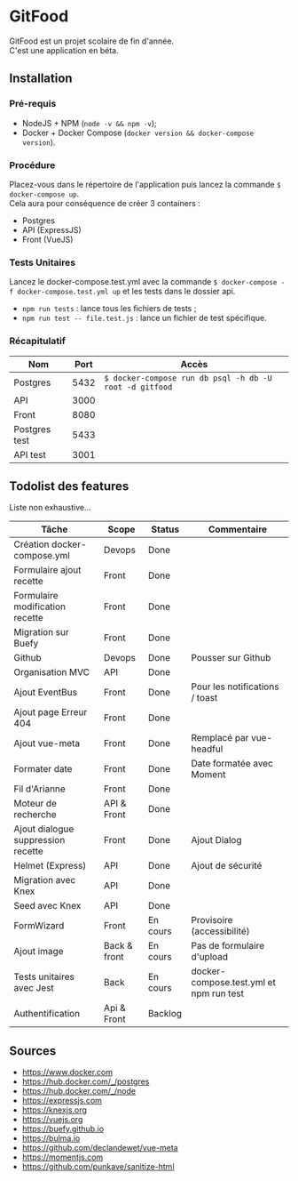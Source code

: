 # GitFood

GitFood est un projet scolaire de fin d'année.  
C'est une application en béta.

## Installation

### Pré-requis

- NodeJS + NPM  (`node -v && npm -v`);
- Docker + Docker Compose (`docker version && docker-compose version`).

### Procédure

Placez-vous dans le répertoire de l'application puis lancez la commande `$ docker-compose up`.  
Cela aura pour conséquence de créer 3 containers :

- Postgres
- API (ExpressJS)
- Front (VueJS)

### Tests Unitaires

Lancez le docker-compose.test.yml avec la commande `$ docker-compose -f docker-compose.test.yml up` et les tests dans le dossier api. 

- `npm run tests` : lance tous les fichiers de tests ;
- `npm run test -- file.test.js` : lance un fichier de test spécifique.

### Récapitulatif

| Nom | Port | Accès |
| --- | ---- | ----- |
| Postgres | 5432 | `$ docker-compose run db psql -h db -U root -d gitfood` |
| API | 3000 | |
| Front | 8080 | |
| Postgres test | 5433 | |
| API test | 3001 | |

## Todolist des features

Liste non exhaustive...

| Tâche | Scope | Status | Commentaire |
| ----- | ----- | ------ | ----------- |
| Création docker-compose.yml | Devops | Done | |
| Formulaire ajout recette | Front | Done | |
| Formulaire modification recette | Front | Done | |
| Migration sur Buefy | Front | Done | |
| Github | Devops | Done | Pousser sur Github |
| Organisation MVC | API | Done |  |
| Ajout EventBus | Front | Done | Pour les notifications / toast |
| Ajout page Erreur 404 | Front | Done |
| Ajout vue-meta | Front | Done | Remplacé par vue-headful |
| Formater date | Front | Done | Date formatée avec Moment |
| Fil d'Arianne | Front | Done |  |
| Moteur de recherche | API & Front | Done | |
| Ajout dialogue suppression recette | Front | Done | Ajout Dialog |
| Helmet (Express) | API | Done | Ajout de sécurité |
| Migration avec Knex | API | Done | |
| Seed avec Knex | API | Done | |
| FormWizard | Front | En cours | Provisoire (accessibilité) |
| Ajout image | Back & front | En cours | Pas de formulaire d'upload |
| Tests unitaires avec Jest | Back | En cours | docker-compose.test.yml et npm run test |
| Authentification | Api & Front | Backlog | |

## Sources

- https://www.docker.com
- https://hub.docker.com/_/postgres
- https://hub.docker.com/_/node
- https://expressjs.com
- https://knexjs.org
- https://vuejs.org
- https://buefy.github.io
- https://bulma.io
- https://github.com/declandewet/vue-meta
- https://momentjs.com
- https://github.com/punkave/sanitize-html